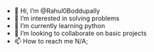 - 👋 Hi, I’m @Rahul0Boddupally
- 👀 I’m interested in solving problems
- 🌱 I’m currently learning python
- 💞️ I’m looking to collaborate on basic projects
- 📫 How to reach me N/A;

<!---
Rahul0Boddupally/Rahul0Boddupally is a ✨ special ✨ repository because its `README.md` (this file) appears on your GitHub profile.
You can click the Preview link to take a look at your changes.
--->
